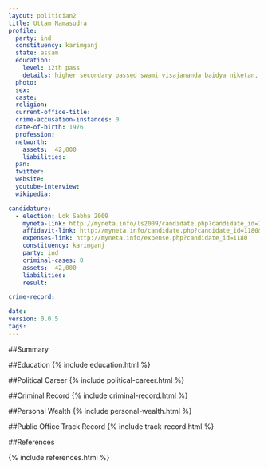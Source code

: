 ```yaml
---
layout: politician2
title: Uttam Namasudra
profile: 
  party: ind
  constituency: karimganj
  state: assam
  education: 
    level: 12th pass
    details: higher secondary passed swami visajananda baidya niketan, nilamfazal a.h.s.e.c.,assam in 1994
  photo: 
  sex: 
  caste: 
  religion: 
  current-office-title: 
  crime-accusation-instances: 0
  date-of-birth: 1976
  profession: 
  networth: 
    assets:  42,000
    liabilities: 
  pan: 
  twitter: 
  website: 
  youtube-interview: 
  wikipedia: 

candidature: 
  - election: Lok Sabha 2009
    myneta-link: http://myneta.info/ls2009/candidate.php?candidate_id=1180
    affidavit-link: http://myneta.info/candidate.php?candidate_id=1180&scan=original
    expenses-link: http://myneta.info/expense.php?candidate_id=1180
    constituency: karimganj 
    party: ind
    criminal-cases: 0
    assets:  42,000
    liabilities: 
    result:  

crime-record: 

date: 
version: 0.0.5
tags: 
---
```

##Summary


##Education
{% include education.html %}


##Political Career
{% include political-career.html %}


##Criminal Record
{% include criminal-record.html %}


##Personal Wealth
{% include personal-wealth.html %}


##Public Office Track Record
{% include track-record.html %}


##References


{% include references.html %}